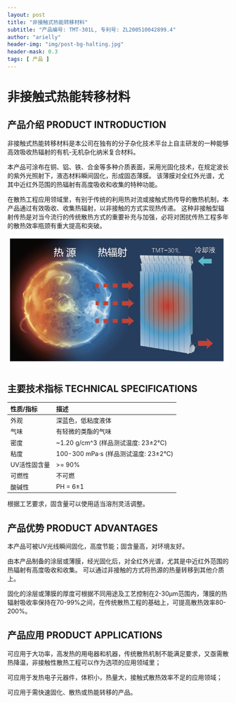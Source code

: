 ```yaml
---
layout: post
title: "非接触式热能转移材料"
subtitle: "产品编号: TMT-301L, 专利号: ZL200510042899.4"
author: "arielly"
header-img: "img/post-bg-halting.jpg"
header-mask: 0.3
tags: [ 产品 ]
---
```


# 非接触式热能转移材料

## 产品介绍 PRODUCT INTRODUCTION

非接触式热能转移材料是本公司在独有的分子杂化技术平台上自主研发的一种能够高效吸收热辐射的有机-无机杂化纳米复合材料。

本产品可涂布在铜、铝、铁、合金等多种介质表面，采用光固化技术，在规定波长的紫外光照射下，液态材料瞬间固化，形成固态薄膜。
该薄膜对全红外光谱，尤其中近红外范围的热辐射有高度吸收和收集的特种功能。

在散热工程应用领域里，有别于传统的利用热对流或接触式热传导的散热机制，本产品通过有效吸收、收集热辐射，以非接触的方式实现热传递。
这种非接触型辐射传热是对当今流行的传统散热方式的重要补充与加强，必将对困扰传热工程多年的散热效率瓶颈有重大提高和突破。

![PRODUCT-TMT-301L](/img/assets/product-TMT-301L-pi.png)

## 主要技术指标 TECHNICAL SPECIFICATIONS

| 性质/指标 | 描述 |
| :--- | :--- |
| 外观 | 深蓝色，低粘度液体 |
| 气味 | 有轻微的类酯的气味 |
| 密度 | ~1.20 g/cm^3 (样品测试温度: 23±2℃) |
| 粘度 | 100-300 mPa·s (样品测试温度: 23±2℃) |
| UV活性固含量 | >= 90% |
| 可燃性 | 不可燃 |
| 酸碱性 | PH = 6±1 |

根据工艺要求，固含量可以使用适当溶剂灵活调整。

## 产品优势 PRODUCT ADVANTAGES

本产品可被UV光线瞬间固化，高度节能；固含量高，对环境友好。

由本产品制备的涂层或薄膜，经光固化后，对全红外光谱，尤其是中近红外范围的热辐射有高度吸收和收集。
可以通过非接触的方式将热源的热量转移到其他介质上。

固化的涂层或薄膜的厚度可根据不同用途及工艺控制在2-30µm范围内，薄膜的热辐射吸收率保持在70-99%之间，在传统散热工程的基础上，可提高散热效率80-200%。

## 产品应用 PRODUCT APPLICATIONS

可应用于大功率，高发热的用电器和机器，传统散热机制不能满足要求，又亟需散热降温，非接触性散热工程可以作为选项的应用领域里；

可应用于发热电子元器件，体积小，热量大，接触式散热效率不足的应用领域；

可应用于需快速固化、散热或热能转移的产品。
